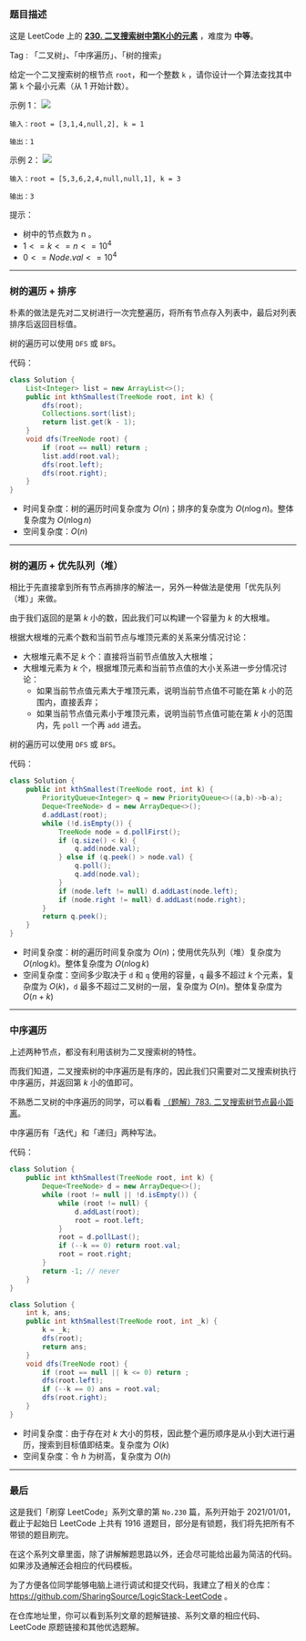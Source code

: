 ### 题目描述

这是 LeetCode 上的 **[230. 二叉搜索树中第K小的元素](https://leetcode-cn.com/problems/kth-smallest-element-in-a-bst/solution/gong-shui-san-xie-yi-ti-san-jie-pai-xu-y-8uah/)** ，难度为 **中等**。

Tag : 「二叉树」、「中序遍历」、「树的搜索」



给定一个二叉搜索树的根节点 `root`，和一个整数 `k` ，请你设计一个算法查找其中第 `k` 个最小元素（从 $1$ 开始计数）。


示例 1：
![](https://assets.leetcode.com/uploads/2021/01/28/kthtree1.jpg)
```
输入：root = [3,1,4,null,2], k = 1

输出：1
```

示例 2：
![](https://assets.leetcode.com/uploads/2021/01/28/kthtree2.jpg)
```
输入：root = [5,3,6,2,4,null,null,1], k = 3

输出：3
```

提示：
* 树中的节点数为 n 。
* $1 <= k <= n <= 10^4$
* $0 <= Node.val <= 10^4$

---

### 树的遍历 + 排序

朴素的做法是先对二叉树进行一次完整遍历，将所有节点存入列表中，最后对列表排序后返回目标值。

树的遍历可以使用 `DFS` 或 `BFS`。

代码：
```Java
class Solution {
    List<Integer> list = new ArrayList<>();
    public int kthSmallest(TreeNode root, int k) {
        dfs(root);
        Collections.sort(list);
        return list.get(k - 1);
    }
    void dfs(TreeNode root) {
        if (root == null) return ;
        list.add(root.val);
        dfs(root.left);
        dfs(root.right);
    }
}
```
* 时间复杂度：树的遍历时间复杂度为 $O(n)$；排序的复杂度为 $O(n\log{n})$。整体复杂度为 $O(n\log{n})$
* 空间复杂度：$O(n)$

---

### 树的遍历 + 优先队列（堆）

相比于先直接拿到所有节点再排序的解法一，另外一种做法是使用「优先队列（堆）」来做。

由于我们返回的是第 $k$ 小的数，因此我们可以构建一个容量为 $k$ 的大根堆。

根据大根堆的元素个数和当前节点与堆顶元素的关系来分情况讨论：

* 大根堆元素不足 $k$ 个：直接将当前节点值放入大根堆；
* 大根堆元素为 $k$ 个，根据堆顶元素和当前节点值的大小关系进一步分情况讨论：
    * 如果当前节点值元素大于堆顶元素，说明当前节点值不可能在第 $k$ 小的范围内，直接丢弃；
    * 如果当前节点值元素小于堆顶元素，说明当前节点值可能在第 $k$ 小的范围内，先 `poll` 一个再 `add` 进去。

树的遍历可以使用 `DFS` 或 `BFS`。

代码：
```Java
class Solution {
    public int kthSmallest(TreeNode root, int k) {
        PriorityQueue<Integer> q = new PriorityQueue<>((a,b)->b-a);
        Deque<TreeNode> d = new ArrayDeque<>();
        d.addLast(root);
        while (!d.isEmpty()) {
            TreeNode node = d.pollFirst();
            if (q.size() < k) {
                q.add(node.val);
            } else if (q.peek() > node.val) {
                q.poll();
                q.add(node.val);
            }
            if (node.left != null) d.addLast(node.left);
            if (node.right != null) d.addLast(node.right);
        }
        return q.peek();
    }
}
```
* 时间复杂度：树的遍历时间复杂度为 $O(n)$；使用优先队列（堆）复杂度为 $O(n\log{k})$。整体复杂度为 $O(n\log{k})$
* 空间复杂度：空间多少取决于 `d` 和 `q` 使用的容量，`q` 最多不超过 $k$ 个元素，复杂度为 $O(k)$，`d` 最多不超过二叉树的一层，复杂度为 $O(n)$。整体复杂度为 $O(n + k)$

---

### 中序遍历

上述两种节点，都没有利用该树为二叉搜索树的特性。

而我们知道，二叉搜索树的中序遍历是有序的，因此我们只需要对二叉搜索树执行中序遍历，并返回第 $k$ 小的值即可。

不熟悉二叉树的中序遍历的同学，可以看看 [（题解）783. 二叉搜索树节点最小距离](https://leetcode-cn.com/problems/minimum-distance-between-bst-nodes/solution/gong-shui-san-xie-yi-ti-san-jie-shu-de-s-7r17/)。

中序遍历有「迭代」和「递归」两种写法。

代码：
```Java
class Solution {
    public int kthSmallest(TreeNode root, int k) {
        Deque<TreeNode> d = new ArrayDeque<>();
        while (root != null || !d.isEmpty()) {
            while (root != null) {
                d.addLast(root);
                root = root.left;
            }
            root = d.pollLast();
            if (--k == 0) return root.val;
            root = root.right;
        }
        return -1; // never
    }
}
```

```Java
class Solution {
    int k, ans;
    public int kthSmallest(TreeNode root, int _k) {
        k = _k;
        dfs(root);
        return ans;
    }
    void dfs(TreeNode root) {
        if (root == null || k <= 0) return ;
        dfs(root.left);
        if (--k == 0) ans = root.val;
        dfs(root.right);
    }
}
```
* 时间复杂度：由于存在对 $k$ 大小的剪枝，因此整个遍历顺序是从小到大进行遍历，搜索到目标值即结束。复杂度为 $O(k)$
* 空间复杂度：令 $h$ 为树高，复杂度为 $O(h)$

---

### 最后

这是我们「刷穿 LeetCode」系列文章的第 `No.230` 篇，系列开始于 2021/01/01，截止于起始日 LeetCode 上共有 1916 道题目，部分是有锁题，我们将先把所有不带锁的题目刷完。

在这个系列文章里面，除了讲解解题思路以外，还会尽可能给出最为简洁的代码。如果涉及通解还会相应的代码模板。

为了方便各位同学能够电脑上进行调试和提交代码，我建立了相关的仓库：https://github.com/SharingSource/LogicStack-LeetCode 。

在仓库地址里，你可以看到系列文章的题解链接、系列文章的相应代码、LeetCode 原题链接和其他优选题解。

